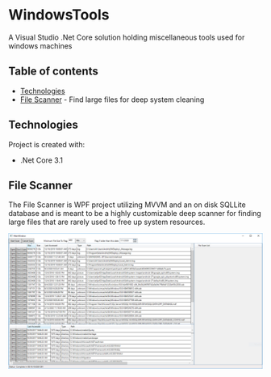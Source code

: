 # WindowsTools
A Visual Studio .Net Core solution holding miscellaneous tools used for windows machines

## Table of contents
* [Technologies](#technologies)
* [File Scanner](#file-scanner) - Find large files for deep system cleaning
	
## Technologies
Project is created with:
* .Net Core 3.1
	
## File Scanner
The File Scanner is WPF project utilizing MVVM and an on disk SQLLite database and is meant to be a highly customizable deep scanner for finding large files that are rarely used to free up system resources.

![File Scanner Overview Screen](./images/FileScannerOverview.PNG)
